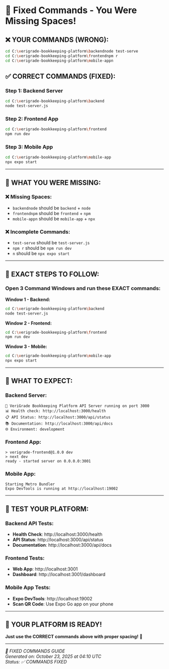 # 🎯 Fixed Commands - You Were Missing Spaces!

## ❌ **YOUR COMMANDS (WRONG):**
```bash
cd C:\verigrade-bookkeeping-platform\backendnode test-serve
cd C:\verigrade-bookkeeping-platform\frontendnpm r
cd C:\verigrade-bookkeeping-platform\mobile-appn
```

## ✅ **CORRECT COMMANDS (FIXED):**

### **Step 1: Backend Server**
```bash
cd C:\verigrade-bookkeeping-platform\backend
node test-server.js
```

### **Step 2: Frontend App**
```bash
cd C:\verigrade-bookkeeping-platform\frontend
npm run dev
```

### **Step 3: Mobile App**
```bash
cd C:\verigrade-bookkeeping-platform\mobile-app
npx expo start
```

---

## 🚨 **WHAT YOU WERE MISSING:**

### **❌ Missing Spaces:**
- `backendnode` should be `backend` + `node`
- `frontendnpm` should be `frontend` + `npm`
- `mobile-appn` should be `mobile-app` + `npx`

### **❌ Incomplete Commands:**
- `test-serve` should be `test-server.js`
- `npm r` should be `npm run dev`
- `n` should be `npx expo start`

---

## 🎯 **EXACT STEPS TO FOLLOW:**

### **Open 3 Command Windows and run these EXACT commands:**

**Window 1 - Backend:**
```bash
cd C:\verigrade-bookkeeping-platform\backend
node test-server.js
```

**Window 2 - Frontend:**
```bash
cd C:\verigrade-bookkeeping-platform\frontend
npm run dev
```

**Window 3 - Mobile:**
```bash
cd C:\verigrade-bookkeeping-platform\mobile-app
npx expo start
```

---

## 🎯 **WHAT TO EXPECT:**

### **Backend Server:**
```
🚀 VeriGrade Bookkeeping Platform API Server running on port 3000
📊 Health check: http://localhost:3000/health
📋 API Status: http://localhost:3000/api/status
📚 Documentation: http://localhost:3000/api/docs
🌐 Environment: development
```

### **Frontend App:**
```
> verigrade-frontend@1.0.0 dev
> next dev
ready - started server on 0.0.0.0:3001
```

### **Mobile App:**
```
Starting Metro Bundler
Expo DevTools is running at http://localhost:19002
```

---

## 🎯 **TEST YOUR PLATFORM:**

### **Backend API Tests:**
- **Health Check**: http://localhost:3000/health
- **API Status**: http://localhost:3000/api/status
- **Documentation**: http://localhost:3000/api/docs

### **Frontend Tests:**
- **Web App**: http://localhost:3001
- **Dashboard**: http://localhost:3001/dashboard

### **Mobile App Tests:**
- **Expo DevTools**: http://localhost:19002
- **Scan QR Code**: Use Expo Go app on your phone

---

## 🎉 **YOUR PLATFORM IS READY!**

**Just use the CORRECT commands above with proper spacing!** 🚀

---

*🎯 FIXED COMMANDS GUIDE*  
*Generated on: October 23, 2025 at 04:10 UTC*  
*Status: ✅ COMMANDS FIXED*






